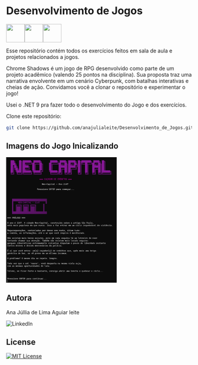 # Desenvolvimento de Jogos

<img src="https://cdn.jsdelivr.net/gh/devicons/devicon@latest/icons/csharp/csharp-original.svg" align="left" width="50" height="50"/>
<img src="https://cdn.jsdelivr.net/gh/devicons/devicon@latest/icons/dotnetcore/dotnetcore-original.svg" align="left" width="50" height="50"/>
<img src="https://cdn.jsdelivr.net/gh/devicons/devicon@latest/icons/visualstudio/visualstudio-original.svg" align="center" width="50" height="50"/>

Esse repositório contém todos os exercícios feitos em sala de aula e projetos relacionados a jogos.

Chrome Shadows é um jogo de RPG desenvolvido como parte de um projeto acadêmico (valendo 25 pontos na disciplina). Sua proposta traz uma narrativa envolvente em um cenário Cyberpunk, com batalhas interativas e cheias de ação.
Convidamos você a clonar o repositório e experimentar o jogo!

Usei o .NET 9 pra fazer todo o desenvolvimento do Jogo e dos exercícios.

Clone este repositório:
```bash
git clone https://github.com/anajulialeite/Desenvolvimento_de_Jogos.git
```

## Imagens do Jogo Inicalizando

<img src="Imagens/Início.png" alt="Jogos-RPG" align="center" width="300">

<img src="Imagens/Introdução.png" alt="Jogos-RPG" align="center" width="300">

## Autora

Ana Júllia de Lima Aguiar leite

<a href="https://www.linkedin.com/in/anajulialimaleite/" style="text-decoration:none" target="_blank" rel="noopener noreferrer">
    <img src="https://img.shields.io/badge/LinkedIn-%231C003F?style=for-the-badge&logo=linkedin&logoColor=white" alt="LinkedIn"/>
</a>

## License

[![MIT License](https://img.shields.io/badge/License-MIT-%231C003F.svg)](./LICENSE)
